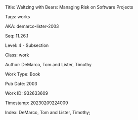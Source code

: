 Title:  Waltzing with Bears: Managing Risk on Software Projects

Tags:   works

AKA:    demarco-lister-2003

Seq:    11.26.1

Level:  4 - Subsection

Class:  work

Author: DeMarco, Tom and Lister, Timothy

Work Type: Book

Pub Date: 2003

Work ID: 932633609

Timestamp: 20230209224009

Index:  DeMarco, Tom and Lister, Timothy; 
